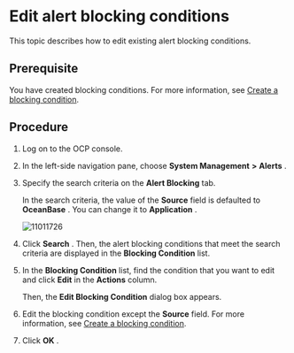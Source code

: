Edit alert blocking conditions 
===================================================

This topic describes how to edit existing alert blocking conditions. 

Prerequisite 
---------------------------------

You have created blocking conditions. For more information, see [Create a blocking condition](/en-US/3.ob-cloud-platform/9.use-alert-management/14.new-shielding-conditions.md).

Procedure 
------------------------------

1. Log on to the OCP console.

   

2. In the left-side navigation pane, choose **System Management** **\>** **Alerts** .

   

3. Specify the search criteria on the **Alert Blocking** tab. 

   In the search criteria, the value of the **Source** field is defaulted to **OceanBase** . You can change it to **Application** .

   ![11011726](https://help-static-aliyun-doc.aliyuncs.com/assets/img/en-US/2414306461/p346421.png)
   

4. Click **Search** . Then, the alert blocking conditions that meet the search criteria are displayed in the **Blocking Condition** list.

   

5. In the **Blocking Condition** list, find the condition that you want to edit and click **Edit** in the **Actions** column. 

   Then, the **Edit Blocking Condition** dialog box appears.
   

6. Edit the blocking condition except the **Source** field. For more information, see [Create a blocking condition](/en-US/3.ob-cloud-platform/9.use-alert-management/14.new-shielding-conditions.md).

   

7. Click **OK** .

   



